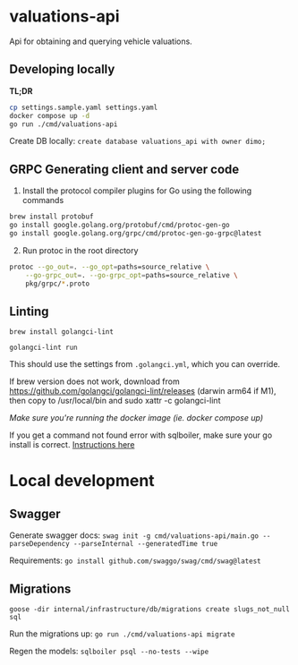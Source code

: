 # valuations-api

Api for obtaining and querying vehicle valuations. 

## Developing locally

**TL;DR**

```bash
cp settings.sample.yaml settings.yaml
docker compose up -d
go run ./cmd/valuations-api
```

Create DB locally:
`create database valuations_api with owner dimo;`

## GRPC Generating client and server code

1. Install the protocol compiler plugins for Go using the following commands

```bash
brew install protobuf
go install google.golang.org/protobuf/cmd/protoc-gen-go
go install google.golang.org/grpc/cmd/protoc-gen-go-grpc@latest
```

2. Run protoc in the root directory

```bash
protoc --go_out=. --go_opt=paths=source_relative \
    --go-grpc_out=. --go-grpc_opt=paths=source_relative \
    pkg/grpc/*.proto
```

## Linting

`brew install golangci-lint`

`golangci-lint run`

This should use the settings from `.golangci.yml`, which you can override.

If brew version does not work, download from https://github.com/golangci/golangci-lint/releases (darwin arm64 if M1), then copy to /usr/local/bin and sudo xattr -c golangci-lint

_Make sure you're running the docker image (ie. docker compose up)_

If you get a command not found error with sqlboiler, make sure your go install is correct.
[Instructions here](https://jimkang.medium.com/install-go-on-mac-with-homebrew-5fa421fc55f5)

# Local development

## Swagger

Generate swagger docs:
`swag init -g cmd/valuations-api/main.go --parseDependency --parseInternal --generatedTime true`

Requirements:
`go install github.com/swaggo/swag/cmd/swag@latest`

## Migrations

`goose -dir internal/infrastructure/db/migrations create slugs_not_null sql`

Run the migrations up: `go run ./cmd/valuations-api migrate`

Regen the models: `sqlboiler psql --no-tests --wipe`